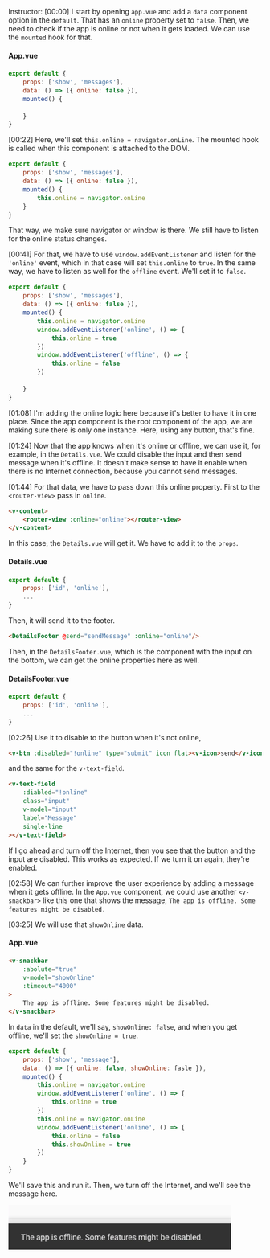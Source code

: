Instructor: [00:00] I start by opening `app.vue` and add a `data` component option in the `default`. That has an `online` property set to `false`. Then, we need to check if the app is online or not when it gets loaded. We can use the `mounted` hook for that.

#### App.vue
```javascript
export default {
    props: ['show', 'messages'],
    data: () => ({ online: false }),
    mounted() {

    }
}
```

[00:22] Here, we'll set `this.online = navigator.onLine`. The mounted hook is called when this component is attached to the DOM. 

```javascript
export default {
    props: ['show', 'messages'],
    data: () => ({ online: false }),
    mounted() {
        this.online = navigator.onLine
    }
}
```

That way, we make sure navigator or window is there. We still have to listen for the online status changes.

[00:41] For that, we have to use `window.addEventListener` and listen for the `'online'` event, which in that case will set `this.online` to `true`. In the same way, we have to listen as well for the `offline` event. We'll set it to `false`.

```javascript
export default {
    props: ['show', 'messages'],
    data: () => ({ online: false }),
    mounted() {
        this.online = navigator.onLine
        window.addEventListener('online', () => {
            this.online = true
        })
        window.addEventListener('offline', () => {
            this.online = false
        })

    }
}
```

[01:08] I'm adding the online logic here because it's better to have it in one place. Since the app component is the root component of the app, we are making sure there is only one instance. Here, using any button, that's fine.

[01:24] Now that the app knows when it's online or offline, we can use it, for example, in the `Details.vue`. We could disable the input and then send message when it's offline. It doesn't make sense to have it enable when there is no Internet connection, because you cannot send messages.

[01:44] For that data, we have to pass down this online property. First to the  `<router-view>` pass in `online`. 

```html
<v-content>
    <router-view :online="online"></router-view>
</v-content>
```

In this case, the `Details.vue` will get it. We have to add it to the `props`. 

#### Details.vue 
```javascript
export default {
    props: ['id', 'online'],
    ...
}
```

Then, it will send it to the footer. 

```html
<DetailsFooter @send="sendMessage" :online="online"/>
```

Then, in the `DetailsFooter.vue`, which is the component with the input on the bottom, we can get the online properties here as well.

#### DetailsFooter.vue
```javascript
export default {
    props: ['id', 'online'],
    ...
}
```

[02:26] Use it to disable to the button when it's not online, 

```html
<v-btn :disabled="!online" type="submit" icon flat><v-icon>send</v-icon></v-btn>
```

and the same for the `v-text-field`. 

```html
<v-text-field
    :diabled="!online"
    class="input"
    v-model="input"
    label="Message"
    single-line
></v-text-field>
```

If I go ahead and turn off the Internet, then you see that the button and the input are disabled. This works as expected. If we turn it on again, they're enabled.

[02:58] We can further improve the user experience by adding a message when it gets offline. In the `App.vue` component, we could use another  `<v-snackbar>` like this one that shows the message, `The app is offline. Some features might be disabled.`

[03:25] We will use that `showOnline` data. 

#### App.vue
```html
<v-snackbar
    :abolute="true"
    v-model="showOnline"
    :timeout="4000"
>
    The app is offline. Some features might be disabled.
</v-snackbar>
```

In `data` in the default, we'll say, `showOnline: false`, and when you get offline, we'll set the `showOnline = true`. 

```javascript
export default {
    props: ['show', 'message'],
    data: () => ({ online: false, showOnline: fasle }),
    mounted() {
        this.online = navigator.onLine
        window.addEventListener('online', () => {
            this.online = true
        })
        this.online = navigator.onLine
        window.addEventListener('online', () => {
            this.online = false
            this.showOnline = true
        })
    }
}
```

We'll save this and run it. Then, we turn off the Internet, and we'll see the message here.

![app offline](../images/vue-js-check-online-status-by-using-the-navigatoronline-api-app-offline.png)